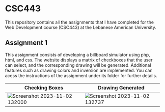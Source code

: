 # CSC443
This repository contains all the assignments that I have completed for the Web Development course (CSC443) at the Lebanese American University.

## Assignment 1
This assignment consists of developing a billboard simulator using php, html, and css. The website displays a matrix of checkboxes that the user can select, and the corresponding drawing will be generated. Additional features such as drawing colors and inversion are implemented. You can acess the instructions of the assignment under its folder for further details.

|Checking Boxes|Drawing Generated|
|-----------|-----------------|
|![Screenshot 2023-11-02 132000](https://github.com/Joe-Wehbe/CSC443/assets/102875229/72e22aa7-3bfe-456f-9876-5d7923b3f49e)|![Screenshot 2023-11-02 132737](https://github.com/Joe-Wehbe/CSC443/assets/102875229/83ff5ef4-66f1-4e1f-8b7b-8b7f95fc99de)|




